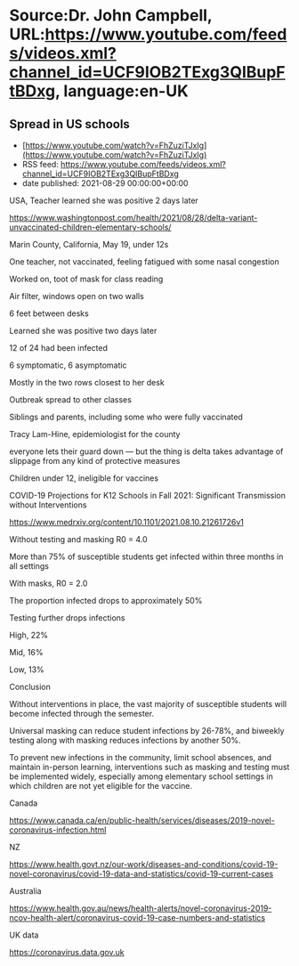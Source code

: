 # Source:Dr. John Campbell, URL:https://www.youtube.com/feeds/videos.xml?channel_id=UCF9IOB2TExg3QIBupFtBDxg, language:en-UK

## Spread in US schools
 - [https://www.youtube.com/watch?v=FhZuziTJxIg](https://www.youtube.com/watch?v=FhZuziTJxIg)
 - RSS feed: https://www.youtube.com/feeds/videos.xml?channel_id=UCF9IOB2TExg3QIBupFtBDxg
 - date published: 2021-08-29 00:00:00+00:00

USA, Teacher learned she was positive 2 days later

https://www.washingtonpost.com/health/2021/08/28/delta-variant-unvaccinated-children-elementary-schools/

Marin County, California, May 19, under 12s

One teacher, not vaccinated, feeling fatigued with some nasal congestion

Worked on, toot of mask for class reading

Air filter, windows open on two walls

6 feet between desks

Learned she was positive two days later

12 of 24 had been infected

6 symptomatic, 6 asymptomatic

Mostly in the two rows closest to her desk

Outbreak spread to other classes

Siblings and parents, including some who were fully vaccinated

Tracy Lam-Hine, epidemiologist for the county

everyone lets their guard down — but the thing is delta takes advantage of slippage from any kind of protective measures

Children under 12, ineligible for vaccines

COVID-19 Projections for K12 Schools in Fall 2021: Significant Transmission without Interventions

https://www.medrxiv.org/content/10.1101/2021.08.10.21261726v1

Without testing and masking R0 = 4.0

More than 75% of susceptible students get infected within three
months in all settings

With masks, R0 = 2.0

The proportion infected drops to approximately 50%

Testing further drops infections

High, 22%

Mid, 16%

Low, 13%

Conclusion

Without interventions in place, the vast majority of susceptible students will become infected through the semester. 

Universal masking can reduce student infections by 26-78%, and biweekly testing along with masking reduces infections by another 50%. 

To prevent new infections in the community, limit school absences, and maintain in-person learning, interventions such as masking and testing must be implemented widely, especially among elementary school settings in which children are not yet eligible for the vaccine.

Canada

https://www.canada.ca/en/public-health/services/diseases/2019-novel-coronavirus-infection.html


NZ

https://www.health.govt.nz/our-work/diseases-and-conditions/covid-19-novel-coronavirus/covid-19-data-and-statistics/covid-19-current-cases


 

Australia

https://www.health.gov.au/news/health-alerts/novel-coronavirus-2019-ncov-health-alert/coronavirus-covid-19-case-numbers-and-statistics



 



UK data

https://coronavirus.data.gov.uk

